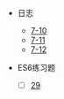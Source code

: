 * 日志
  * [7-10](docs/25522-杨发映/07-10)
  * [7-11](docs/25522-杨发映/07-11)
  * [7-12](docs/25522-杨发映/07-12)
    
* ES6练习题
  * [ ] [29](tests/25522-杨发映/29.js)
